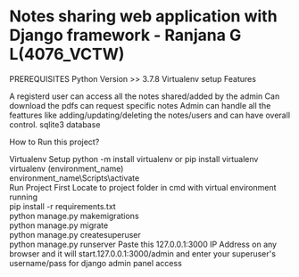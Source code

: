 # Notes sharing web application with Django framework - Ranjana G L(4076_VCTW)
PREREQUISITES
Python Version >> 3.7.8
Virtualenv setup
Features

A registerd user can access all the notes shared/added by the admin
Can download the pdfs
can request specific notes
Admin can handle all the feattures like adding/updating/deleting the notes/users and can have overall control.
sqlite3 database

How to Run this project?

Virtualenv Setup
python -m install virtualenv or pip install virtualenv  
virtualenv (environment_name)  
environment_name\Scripts\activate  
Run Project
First Locate to project folder in cmd with virtual environment running  
pip install -r requirements.txt  
python manage.py makemigrations  
python manage.py migrate  
python manage.py createsuperuser  
python manage.py runserver
Paste this 127.0.0.1:3000 IP Address on any browser and it will start.127.0.0.1:3000/admin and enter your superuser's username/pass for django admin panel access
